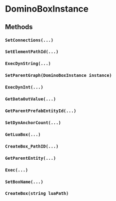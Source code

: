 # DominoBoxInstance

## Methods

### `SetConnections(...)`

### `SetElementPathId(...)`

### `ExecDynString(...)`

### `SetParentGraph(DominoBoxInstance instance)`

### `ExecDynInt(...)`

### `GetDataOutValue(...)`

### `GetParentPrefabEntityId(...)`

### `SetDynAnchorCount(...)`

### `GetLuaBox(...)`

### `CreateBox_PathID(...)`

### `GetParentEntity(...)`

### `Exec(...)`

### `SetBoxName(...)`

### `CreateBox(string luaPath)`
